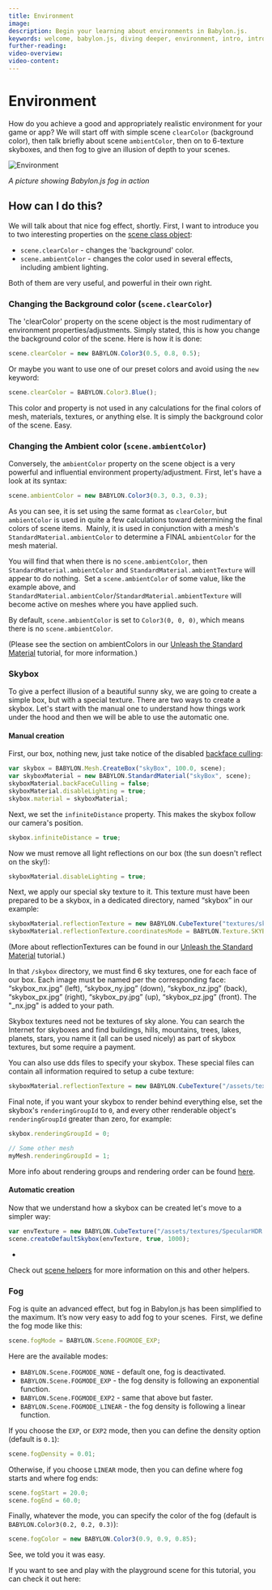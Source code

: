 ```yaml
---
title: Environment
image: 
description: Begin your learning about environments in Babylon.js.
keywords: welcome, babylon.js, diving deeper, environment, intro, introduction
further-reading:
video-overview:
video-content:
---
```


# Environment

How do you achieve a good and appropriately realistic environment for your game or app? We will start off with simple scene `clearColor` (background color), then talk briefly about scene `ambientColor`, then on to 6-texture skyboxes, and then fog to give an illusion of depth to your scenes.

![Environment](/img/how_to/13.jpg)

_A picture showing Babylon.js fog in action_

## How can I do this?

We will talk about that nice fog effect, shortly. First, I want to introduce you to two interesting properties on the [scene class object](/api/classes/babylon.scene):

* `scene.clearColor` - changes the 'background' color.
* `scene.ambientColor` - changes the color used in several effects, including ambient lighting.

Both of them are very useful, and powerful in their own right.

### Changing the Background color (`scene.clearColor`)

The 'clearColor' property on the scene object is the most rudimentary of environment properties/adjustments. Simply stated, this is how you change the background color of the scene. Here is how it is done:

```javascript
scene.clearColor = new BABYLON.Color3(0.5, 0.8, 0.5);
```
Or maybe you want to use one of our preset colors and avoid using the `new` keyword:
```javascript
scene.clearColor = BABYLON.Color3.Blue();
```
This color and property is not used in any calculations for the final colors of mesh, materials, textures, or anything else. It is simply the background color of the scene. Easy.

### Changing the Ambient color (`scene.ambientColor`)

Conversely, the `ambientColor` property on the scene object is a very powerful and influential environment property/adjustment. First, let's have a look at its syntax:

```javascript
scene.ambientColor = new BABYLON.Color3(0.3, 0.3, 0.3);
```
As you can see, it is set using the same format as `clearColor`, but `ambientColor` is used in quite a few calculations toward determining the final colors of scene items.&nbsp; Mainly, it is used in conjunction with a mesh's `StandardMaterial.ambientColor` to determine a FINAL `ambientColor` for the mesh material. 

You will find that when there is no `scene.ambientColor`, then `StandardMaterial.ambientColor` and `StandardMaterial.ambientTexture` will appear to do nothing.&nbsp; Set a `scene.ambientColor` of some value, like the example above, and `StandardMaterial.ambientColor`/`StandardMaterial.ambientTexture` will become active on meshes where you have applied such.

By default, `scene.ambientColor` is set to `Color3(0, 0, 0)`, which means there is no `scene.ambientColor`.

(Please see the section on ambientColors in our [Unleash the Standard Material](https://www.eternalcoding.com/babylon-js-unleash-the-standardmaterial-for-your-babylon-js-game/) tutorial, for more information.)

### Skybox

To give a perfect illusion of a beautiful sunny sky, we are going to create a simple box, but with a special texture.
There are two ways to create a skybox. Let's start with the manual one to understand how things work under the hood and then we will be able to use the automatic one.

#### Manual creation
First, our box, nothing new, just take notice of the disabled [backface culling](http://en.wikipedia.org/wiki/Back-face_culling):
```javascript
var skybox = BABYLON.Mesh.CreateBox("skyBox", 100.0, scene);
var skyboxMaterial = new BABYLON.StandardMaterial("skyBox", scene);
skyboxMaterial.backFaceCulling = false;
skyboxMaterial.disableLighting = true;
skybox.material = skyboxMaterial;
```

Next, we set the `infiniteDistance` property. This makes the skybox follow our camera's position.
```javascript
skybox.infiniteDistance = true;
```

Now we must remove all light reflections on our box (the sun doesn't reflect on the sky!):
```javascript
skyboxMaterial.disableLighting = true;
```

Next, we apply our special sky texture to it. This texture must have been prepared to be a skybox, in a dedicated directory, named “skybox” in our example:
```javascript
skyboxMaterial.reflectionTexture = new BABYLON.CubeTexture("textures/skybox", scene);
skyboxMaterial.reflectionTexture.coordinatesMode = BABYLON.Texture.SKYBOX_MODE;
```
(More about reflectionTextures can be found in our [Unleash the Standard Material](https://www.eternalcoding.com/babylon-js-unleash-the-standardmaterial-for-your-babylon-js-game/) tutorial.)

In that `/skybox` directory, we must find 6 sky textures, one for each face of our box. Each image must be named per the corresponding face: “skybox_nx.jpg” (left), “skybox_ny.jpg” (down), “skybox_nz.jpg” (back), “skybox_px.jpg” (right), “skybox_py.jpg” (up), “skybox_pz.jpg” (front). The "\_nx.jpg" is added to your path.

Skybox textures need not be textures of sky alone. You can search the Internet for skyboxes and find buildings, hills, mountains, trees, lakes, planets, stars, you name it (all can be used nicely) as part of skybox textures, but some require a payment.

You can also use dds files to specify your skybox. These special files can contain all information required to setup a cube texture:

```javascript
skyboxMaterial.reflectionTexture = new BABYLON.CubeTexture("/assets/textures/SpecularHDR.dds", scene);
```

Final note, if you want your skybox to render behind everything else, set the skybox's `renderingGroupId` to `0`, and every other renderable object's `renderingGroupId` greater than zero, for example:
```javascript
skybox.renderingGroupId = 0;

// Some other mesh
myMesh.renderingGroupId = 1;
```

More info about rendering groups and rendering order can be found [here](/resources/Transparency_and_How_Meshes_Are_Rendered).

#### Automatic creation
Now that we understand how a skybox can be created let's move to a simpler way:

```javascript
var envTexture = new BABYLON.CubeTexture("/assets/textures/SpecularHDR.dds", scene);
scene.createDefaultSkybox(envTexture, true, 1000);
```

* <Playground id="#BH23ZD#1" title="Playground Example Skybox Helper" description="Simple example of using the Skybox Helper." image="/img/playgroundsAndNMEs/divingDeeperEnvironmentIntro1.jpg"/>

Check out [scene helpers](/how_to/fast_build) for more information on this and other helpers.

### Fog

Fog is quite an advanced effect, but fog in Babylon.js has been simplified to the maximum. It’s now very easy to add fog to your scenes.&nbsp; First, we define the fog mode like this:

```javascript
scene.fogMode = BABYLON.Scene.FOGMODE_EXP;
```

Here are the available modes:
- `BABYLON.Scene.FOGMODE_NONE` - default one, fog is deactivated.
- `BABYLON.Scene.FOGMODE_EXP` - the fog density is following an exponential function.
- `BABYLON.Scene.FOGMODE_EXP2` - same that above but faster.
- `BABYLON.Scene.FOGMODE_LINEAR` - the fog density is following a linear function.

If you choose the `EXP`, or `EXP2` mode, then you can define the density option (default is `0.1`):
```javascript
scene.fogDensity = 0.01;
```
Otherwise, if you choose `LINEAR` mode, then you can define where fog starts and where fog ends:
```javascript
scene.fogStart = 20.0;
scene.fogEnd = 60.0;
```

Finally, whatever the mode, you can specify the color of the fog (default is `BABYLON.Color3(0.2, 0.2, 0.3)`):
```javascript
scene.fogColor = new BABYLON.Color3(0.9, 0.9, 0.85);
```
See, we told you it was easy.

If you want to see and play with the playground scene for this tutorial, you can check it out here: <Playground id="#7G0IQW" title="Simple Fog Example" description="Simple example of how to add fog to your scene." image="/img/playgroundsAndNMEs/divingDeeperEnvironmentIntro2.jpg"/>


